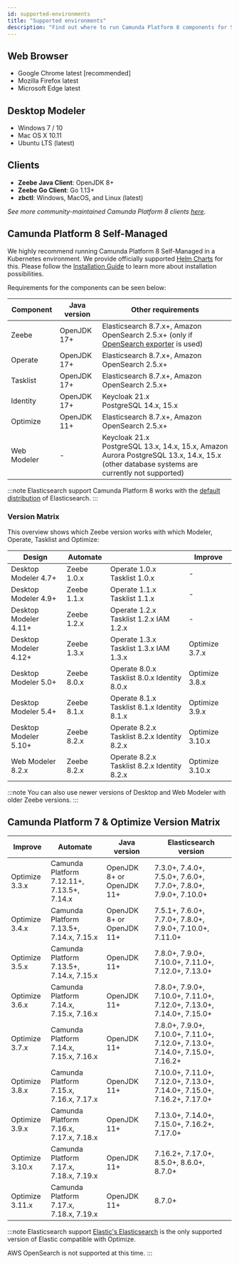 ```yaml
---
id: supported-environments
title: "Supported environments"
description: "Find out where to run Camunda Platform 8 components for SaaS and Self-Managed, including Optimize for both Camunda Platform 8 and Camunda Platform 7."
---
```


## Web Browser

- Google Chrome latest [recommended]
- Mozilla Firefox latest
- Microsoft Edge latest

## Desktop Modeler

- Windows 7 / 10
- Mac OS X 10.11
- Ubuntu LTS (latest)

## Clients

- **Zeebe Java Client**: OpenJDK 8+
- **Zeebe Go Client**: Go 1.13+
- **zbctl**: Windows, MacOS, and Linux (latest)

_See more community-maintained Camunda Platform 8 clients [here](/apis-tools/community-clients/index.md)._

## Camunda Platform 8 Self-Managed

We highly recommend running Camunda Platform 8 Self-Managed in a Kubernetes environment. We provide officially supported [Helm Charts](/self-managed/platform-deployment/helm-kubernetes/overview.md) for this. Please follow the [Installation Guide](/self-managed/platform-deployment/overview.md) to learn more about installation possibilities.

Requirements for the components can be seen below:

| Component   | Java version | Other requirements                                                                                                                                        |
| ----------- | ------------ | --------------------------------------------------------------------------------------------------------------------------------------------------------- |
| Zeebe       | OpenJDK 17+  | Elasticsearch 8.7.x+, Amazon OpenSearch 2.5.x+ (only if [OpenSearch exporter](../self-managed/zeebe-deployment/exporters/opensearch-exporter.md) is used) |
| Operate     | OpenJDK 17+  | Elasticsearch 8.7.x+, Amazon OpenSearch 2.5.x+                                                                                                            |
| Tasklist    | OpenJDK 17+  | Elasticsearch 8.7.x+, Amazon OpenSearch 2.5.x+                                                                                                            |
| Identity    | OpenJDK 17+  | Keycloak 21.x<br/>PostgreSQL 14.x, 15.x                                                                                                                   |
| Optimize    | OpenJDK 11+  | Elasticsearch 8.7.x+, Amazon OpenSearch 2.5.x+                                                                                                            |
| Web Modeler | -            | Keycloak 21.x<br/>PostgreSQL 13.x, 14.x, 15.x, Amazon Aurora PostgreSQL 13.x, 14.x, 15.x (other database systems are currently not supported)             |

:::note Elasticsearch support
Camunda Platform 8 works with the [default distribution](https://www.elastic.co/downloads/elasticsearch) of Elasticsearch.
:::

### Version Matrix

This overview shows which Zeebe version works with which Modeler, Operate, Tasklist and Optimize:

| Design                | Automate    |                                             | Improve         |
| --------------------- | ----------- | ------------------------------------------- | --------------- |
| Desktop Modeler 4.7+  | Zeebe 1.0.x | Operate 1.0.x Tasklist 1.0.x                | -               |
| Desktop Modeler 4.9+  | Zeebe 1.1.x | Operate 1.1.x Tasklist 1.1.x                | -               |
| Desktop Modeler 4.11+ | Zeebe 1.2.x | Operate 1.2.x Tasklist 1.2.x IAM 1.2.x      | -               |
| Desktop Modeler 4.12+ | Zeebe 1.3.x | Operate 1.3.x Tasklist 1.3.x IAM 1.3.x      | Optimize 3.7.x  |
| Desktop Modeler 5.0+  | Zeebe 8.0.x | Operate 8.0.x Tasklist 8.0.x Identity 8.0.x | Optimize 3.8.x  |
| Desktop Modeler 5.4+  | Zeebe 8.1.x | Operate 8.1.x Tasklist 8.1.x Identity 8.1.x | Optimize 3.9.x  |
| Desktop Modeler 5.10+ | Zeebe 8.2.x | Operate 8.2.x Tasklist 8.2.x Identity 8.2.x | Optimize 3.10.x |
| Web Modeler 8.2.x     | Zeebe 8.2.x | Operate 8.2.x Tasklist 8.2.x Identity 8.2.x | Optimize 3.10.x |

:::note
You can also use newer versions of Desktop and Web Modeler with older Zeebe versions.
:::

## Camunda Platform 7 & Optimize Version Matrix

| Improve         | Automate                                   | Java version              | Elasticsearch version                                                         |
| --------------- | ------------------------------------------ | ------------------------- | ----------------------------------------------------------------------------- |
| Optimize 3.3.x  | Camunda Platform 7.12.11+, 7.13.5+, 7.14.x | OpenJDK 8+ or OpenJDK 11+ | 7.3.0+, 7.4.0+, 7.5.0+, 7.6.0+, 7.7.0+, 7.8.0+, 7.9.0+, 7.10.0+               |
| Optimize 3.4.x  | Camunda Platform 7.13.5+, 7.14.x, 7.15.x   | OpenJDK 8+ or OpenJDK 11+ | 7.5.1+, 7.6.0+, 7.7.0+, 7.8.0+, 7.9.0+, 7.10.0+, 7.11.0+                      |
| Optimize 3.5.x  | Camunda Platform 7.13.5+, 7.14.x, 7.15.x   | OpenJDK 11+               | 7.8.0+, 7.9.0+, 7.10.0+, 7.11.0+, 7.12.0+, 7.13.0+                            |
| Optimize 3.6.x  | Camunda Platform 7.14.x, 7.15.x, 7.16.x    | OpenJDK 11+               | 7.8.0+, 7.9.0+, 7.10.0+, 7.11.0+, 7.12.0+, 7.13.0+, 7.14.0+, 7.15.0+          |
| Optimize 3.7.x  | Camunda Platform 7.14.x, 7.15.x, 7.16.x    | OpenJDK 11+               | 7.8.0+, 7.9.0+, 7.10.0+, 7.11.0+, 7.12.0+, 7.13.0+, 7.14.0+, 7.15.0+, 7.16.2+ |
| Optimize 3.8.x  | Camunda Platform 7.15.x, 7.16.x, 7.17.x    | OpenJDK 11+               | 7.10.0+, 7.11.0+, 7.12.0+, 7.13.0+, 7.14.0+, 7.15.0+, 7.16.2+, 7.17.0+        |
| Optimize 3.9.x  | Camunda Platform 7.16.x, 7.17.x, 7.18.x    | OpenJDK 11+               | 7.13.0+, 7.14.0+, 7.15.0+, 7.16.2+, 7.17.0+                                   |
| Optimize 3.10.x | Camunda Platform 7.17.x, 7.18.x, 7.19.x    | OpenJDK 11+               | 7.16.2+, 7.17.0+, 8.5.0+, 8.6.0+, 8.7.0+                                      |
| Optimize 3.11.x | Camunda Platform 7.17.x, 7.18.x, 7.19.x    | OpenJDK 11+               | 8.7.0+                                                                        |

:::note Elasticsearch support
[Elastic's Elasticsearch](https://www.elastic.co/elasticsearch/) is the only supported version of Elastic compatible with Optimize.

AWS OpenSearch is not supported at this time.
:::
